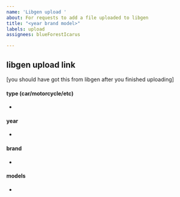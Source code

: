 ```yaml
---
name: 'Libgen upload '
about: For requests to add a file uploaded to libgen
title: "<year brand model>"
labels: upload
assignees: blueForestIcarus

---
```


## libgen upload link
[you should have got this from libgen after you finished uploading]

#### type (car/motorcycle/etc)
-

#### year
- 

#### brand 
- 
 
#### models
-
